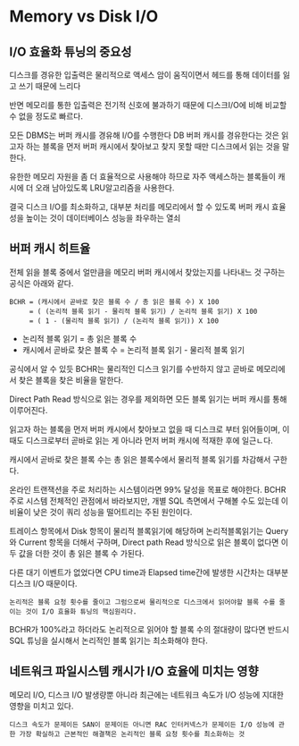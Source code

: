 # Memory vs Disk I/O

## I/O 효율화 튜닝의 중요성

디스크를 경유한 입출력은 물리적으로 액세스 암이 움직이면서 헤드를 통해 데이터를 잃고 쓰기 때문에 느리다

반면 메모리를 통한 입출력은 전기적 신호에 불과하기 때문에 디스크I/O에 비해 비교할 수 없을 정도로 빠르다.

모든 DBMS는 버퍼 캐시를 경유해 I/O를 수행한다 DB 버퍼 캐시를 경유한다는 것은 읽고자 하는 블록을 먼저 버퍼 캐시에서 찾아보고 찾지 못할 때만 디스크에서 읽는 것을 말한다.

유한한 메모리 자원을 좀 더 효율적으로 사용해야 하므로 자주 액세스하는 블록들이 캐시에 더 오래 남아있도록 LRU알고리즘을 사용한다.

결국 디스크 I/O를 최소화하고, 대부분 처리를 메모리에서 할 수 있도록 버퍼 캐시 효율성을 높이는 것이 데이터베이스 성능을 좌우하는 열쇠

## 버퍼 캐시 히트율

전체 읽을 블록 중에서 얼만큼을 메모리 버퍼 캐시에서 찾았는지를 나타내느 것 구하는 공식은 아래와 같다.

```
BCHR = (캐시에서 곧바로 찾은 블록 수 / 총 읽은 블록 수) X 100
     = ( (논리적 블록 읽기 - 물리적 블록 읽기) / 논리적 블록 읽기) X 100
     = ( 1 - (물리적 블록 읽기) / (논리적 블록 읽기)) X 100
```

-   논리적 블록 읽기 = 총 읽은 블록 수
-   캐시에서 곧바로 찾은 블록 수 = 논리적 블록 읽기 - 물리적 블록 읽기

공식에서 알 수 있듯 BCHR는 물리적인 디스크 읽기를 수반하지 않고 곧바로 메모리에서 찾은 블록을 찾은 비율을 말한다.

Direct Path Read 방식으로 읽는 경우를 제외하면 모든 블록 읽기는 버퍼 캐시를 통해 이루어진다.

읽고자 하는 블록을 먼저 버퍼 캐시에서 찾아보고 없을 때 디스크로 부터 읽어들이며, 이때도 디스크로부터 곧바로 읽는 게 아니라 먼저 버퍼 캐시에 적재한 후에 일근ㄴ다.

캐시에서 곧바로 찾은 블록 수는 총 읽은 블록수에서 물리적 블록 읽기를 차감해서 구한다.

온라인 트랜잭션을 주로 처리하는 시스템이라면 99% 달성을 목표로 해야한다. BCHR 주로 시스템 전체적인 관점에서 바라보지만, 개별 SQL 측면에서 구해볼 수도 있는데 이 비율이 낮은 것이 쿼리 성능을 떨어트리는 주된 원인이다.

트레이스 항목에서 Disk 항목이 물리적 블록읽기에 해당하며 논리적블록읽기는 Query와 Current 항목을 더해서 구하며, Direct path Read 방식으로 읽은 블록이 없다면 이 두 값을 더한 것이 총 읽은 블록 수 가된다.

다른 대기 이벤트가 없었다면 CPU time과 Elapsed time간에 발생한 시간차는 대부분 디스크 I/O 때문이다.

`논리적은 블록 요청 횟수를 줄이고 그럼으로써 물리적으로 디스크에서 읽어야할 블록 수를 줄이는 것이 I/O 효율화 튜닝의 핵심원리다.`

BCHR가 100%라고 하더라도 논리적으로 읽어야 할 블록 수의 절대량이 많다면 반드시 SQL 튜닝을 실시해서 논리적인 블록 읽기는 최소화해야 한다.

## 네트워크 파일시스템 캐시가 I/O 효율에 미치는 영향

메모리 I/O, 디스크 I/O 발생량뿐 아니라 최근에는 네트워크 속도가 I/O 성능에 지대한 영향을 미치고 있다.

`디스크 속도가 문제이든 SAN이 문제이든 아니면 RAC 인터커넥스가 문제이든 I/O 성능에 관한 가장 확실하고 근본적인 해결책은 논리적인 블록 요청 횟수를 최소화하는 것`
